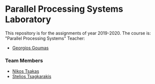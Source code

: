 # Parallel Processing Systems Laboratory

This repository is for the assignments of year 2019-2020.
The course is: "Parallel Processing Systems"
Teacher:
- [Georgios Goumas](http://www.cslab.ntua.gr/~goumas/)
 
### Team Members
- [Nikos Tsakas](https://github.com/ZeptrodOglyvox)
- [Stelios Tsagkarakis](https://github.com/steliostss)
